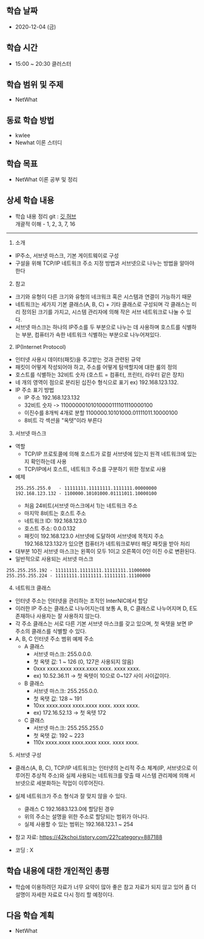 학습 날짜
---
+ 2020-12-04 (금)

학습 시간
---
+ 15:00 ~ 20:30 클러스터

학습 범위 및 주제
---
+ NetWhat

동료 학습 방법
---
+ kwlee
+ Newhat 이론 스터디

학습 목표
---
+ NetWhat 이론 공부 및 정리

상세 학습 내용
---
+ 학습 내용 정리 git : [깃 허브](https://github.com/kiskim/study)   
개괄적 이해 - 1, 2, 3, 7, 16
---
1. 소개
+ IP주소, 서브넷 마스크, 기본 게이트웨이로 구성
+ 구설을 위해 TCP/IP 네트워크 주소 지정 방법과 서브넷으로 나누는 방법을 알아야 한다
2. 참고
+ 크기와 유형이 다른 크기와 유형의 네크워크 혹은 시스템과 연결이 가능하기 때문
+ 네트워크는 세가지 기본 클래스(A, B, C) + 기타 클래스로 구성되며 각 클래스는 미리 정의된 크기를 가지고, 시스템 관리자에 의해 작은 서브 네트워크로 나눌 수 있다.
+ 서브넷 마스크는 하나의 IP주소를 두 부분으로 나누는 데 사용하며 호스트를 식별하는 부분, 컴퓨터가 속한 네트워크 식별하는 부분으로 나누어져있다.


2. IP(Internet Protocol)
+ 인터넷 사용시 데이터(패킷)을 주고받는 것과 관련된 규약
+ 패킷이 어떻게 작성되어야 하고, 주소를 어떻게 탐색할지에 대한 룰의 정의
+ 호스트를 식별하는 32비트 숫자 (호스트 = 컴퓨터, 프린터, 라우터 같은 장치)
+ 네 개의 영역이 점으로 분리된 십진수 형식으로 표기 ex) 192.168.123.132.
+ IP 주소 표기 방법
    + IP 주소 192.168.123.132
    + 32비트 숫자 -> 11000000101010000111101110000100
    + 이진수를 8개씩 4개로 분할 1100000.10101000.01111011.10000100
    + 8비트 각 섹션을 "옥텟"이라 부른다

3. 서브넷 마스크
+ 역할
    + TCP/IP 프로토콜에 의해 호스트가 로컬 서브넷에 있는지 원격 네트워크에 있는지 확인하는데 사용
    + TCP/IP에서 호스트, 네트워크 주소를 구분하기 위한 정보로 사용
+ 예제
    ~~~
    255.255.255.0   - 11111111.11111111.1111111.00000000
    192.168.123.132 - 1100000.10101000.01111011.10000100
    ~~~
    + 처음 24비트(서브넷 마스크에서 1)는 네트워크 주소
    + 마지막 8비트는 호스트 주소
    + 네트워크 ID: 192.168.123.0
    + 호스트 주소: 0.0.0.132
    + 패킷이 192.168.123.0 서브넷에 도달하여 서브넷에 목적지 주소 192.168.123.132가 있으면 컴퓨터가 네트워크로부터 해당 패킷을 받아 처리
+ 대부분 10진 서브넷 마스크는 왼쪽이 모두 1이고 오른쪽이 0인 이진 수로 변환된다.
+ 일반적으로 사용되는 서브넷 마스크
 ~~~
 255.255.255.192 - 11111111.11111111.11111111.11000000
 255.255.255.224 - 11111111.11111111.11111111.11100000
 ~~~

4. 네트워크 클래스
+ 인터넷 주소는 인터넷을 관리하는 조직인 InterNIC에서 할당
+ 이러한 IP 주소는 클래스로 나누어지는데 보통 A, B, C 클래스로 나누어지며 D, E도 존재하나 사용자는 잘 사용하지 않는다.
+ 각 주소 클래스는 서로 다른 기본 서브넷 마스크를 갖고 있으며, 첫 옥텟을 보면 IP 주소의 클래스를 식별할 수 있다.
+ A, B, C 인터넷 주소 범위 예제 주소
    + A 클래스
        + 서브넷 마스크: 255.0.0.0.
        + 첫 옥텟 값: 1 ~ 126 (0, 127은 사용되지 않음)
        + 0xxx xxxx.xxxx xxxx.xxxx xxxx. xxxx xxxx.
        + ex) 10.52.36.11 -> 첫 옥텟이 10으로 0~127 사이 사이값이다.
    + B 클래스
        + 서브넷 마스크: 255.255.0.0.
        + 첫 옥탯 값: 128 ~ 191
        + 10xx xxxx.xxxx xxxx.xxxx xxxx. xxxx xxxx.
        + ex) 172.16.52.13 -> 첫 옥텟 172
    + C 클래스
        + 서브넷 마스크: 255.255.255.0
        + 첫 옥텟 값: 192 ~ 223
        + 110x xxxx.xxxx xxxx.xxxx xxxx. xxxx xxxx.

5. 서브넷 구성
+ 클래스(A, B, C), TCP/IP 네트워크는 인터넷의 논리적 주소 체계(IP, 서브넷으로 이루어진 추상적 주소)와 실제 사용되는 네트워크를 맞출 때 시스템 관리제에 의해 서브넷으로 세분화하는 작업이 이루어진다.
+ 실제 네트워크가 주소 형식과 잘 맞지 않을 수 있다.
    + 클래스 C 192.1683.123.0에 할당된 경우
    + 위의 주소는 설명을 위한 주소로 할당되는 범위가 아니다.
    + 실제 사용할 수 있는 범위는 192.168.123.1 ~ 254

+ 참고 자료: https://42kchoi.tistory.com/22?category=887188
+ 코딩 : X

학습 내용에 대한 개인적인 총평
---
+ 학습에 이용하려던 자료가 너무 요약이 많아 좋은 참고 자료가 되지 않고 있어 좀 더 설명이 자세한 자료로 다시 정리 할 예정이다.

다음 학습 계획
---
+ NetWhat